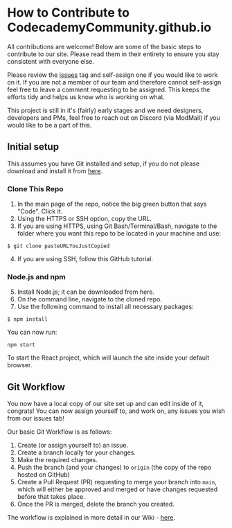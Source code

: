 # How to Contribute to CodecademyCommunity.github.io

All contributions are welcome! Below are some of the basic steps to contribute to our site. Please read them in their entirety to ensure you stay consistent with everyone else.

Please review the [issues](https://github.com/CodecademyCommunity/CodecademyCommunity.github.io/issues) tag and self-assign one if you would like to work on it. If you are not a member of our team and therefore cannot self-assign feel free to leave a comment requesting to be assigned. This keeps the efforts tidy and helps us know who is working on what.

This project is still in it's (fairly) early stages and we need designers, developers and PMs, feel free to reach out on Discord (via ModMail) if you would like to be a part of this.

## Initial setup

This assumes you have Git installed and setup, if you do not please download and install it from [here](https://git-scm.com/).

### Clone This Repo

1. In the main page of the repo, notice the big green button that says "Code". Click it.
2. Using the HTTPS or SSH option, copy the URL.
3. If you are using HTTPS, using Git Bash/Terminal/Bash, navigate to the folder where you want this repo to be located in your machine and use:

```
$ git clone pasteURLYouJustCopied
```

4. If you are using SSH, follow this GitHub tutorial.

### Node.js and npm

5. Install Node.js; it can be downloaded from here.
6. On the command line, navigate to the cloned repo.
7. Use the following command to install all necessary packages:

```
$ npm install
```

You can now run:

```
npm start
```

To start the React project, which will launch the site inside your default browser.

## Git Workflow

You now have a local copy of our site set up and can edit inside of it, congrats! You can now assign yourself to, and work on, any issues you wish from our issues tab!

Our basic Git Workflow is as follows:

1. Create (or assign yourself to) an issue.
2. Create a branch locally for your changes.
3. Make the required changes.
4. Push the branch (and your changes) to `origin` (the copy of the repo hosted on GitHub)
5. Create a Pull Request (PR) requesting to merge your branch into `main`, which will either be approved and merged or have changes requested before that takes place.
6. Once the PR is merged, delete the branch you created.

The workflow is explained in more detail in our Wiki - [here](https://github.com/CodecademyCommunity/CodecademyCommunity.github.io/wiki/Git-Workflow).
